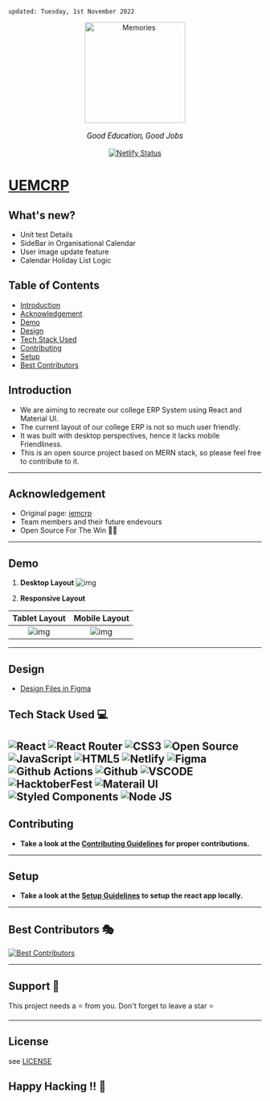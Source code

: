 
    updated: Tuesday, 1st November 2022

<div align=center>
    <a href="https://uemcrp.netlify.app">
        <img width=200 src="assets/logo.png" alt="Memories">
    </a>
    <p style="font-family: roboto, calibri; font-size:12pt; font-style:italic">Good Education, Good Jobs</p>
    <a href="https://app.netlify.com/sites/uemcrp/deploys">
        <img src="https://api.netlify.com/api/v1/badges/42b2df54-b5f2-40ab-b15d-b4c6e75ec3de/deploy-status" alt="Netlify Status">
    </a>
</div>


# [UEMCRP](https://uemcrp.netlify.app)

## What's new?

- Unit test Details
- SideBar in Organisational Calendar
- User image update feature
- Calendar Holiday List Logic

## Table of Contents

- [Introduction](#introduction)
- [Acknowledgement](#acknowledgement)
- [Demo](#demo)
- [Design](#design)
- [Tech Stack Used](#tech-stack-used-💻)
- [Contributing](#contributing)
- [Setup](#setup)
- [Best Contributors](#best-contributors-🎭)

## Introduction

- We are aiming to recreate our college ERP System using React and Material UI.
- The current layout of our college ERP is not so much user friendly.
- It was built with desktop perspectives, hence it lacks mobile Friendliness.
- This is an open source project based on MERN stack, so please feel free to contribute to it. 

---

## Acknowledgement

- Original page: [iemcrp]
- Team members and their future endevours
- Open Source For The Win 🌟🌟

---

## Demo

1. **Desktop Layout**
![img](./assets/macbook.png)

2. **Responsive Layout**

  | **Tablet Layout** | **Mobile Layout** |
  |:-----------------:|:-----------------:|
  |           ![img](./assets/ipad.png)     |     ![img](./assets/mobile.png)        |

---

## Design

- [Design Files in Figma](https://www.figma.com/file/UuiAL0DJCWWIyKnDZWOFb9/UEMCRP?node-id=1%3A387)

## Tech Stack Used 💻

![React](https://img.shields.io/badge/react-%2320232a.svg?style=for-the-badge&logo=react&logoColor=%2361DAFB)
![React Router](https://img.shields.io/badge/React_Router-CA4245?style=for-the-badge&logo=react-router&logoColor=white)
![CSS3](https://img.shields.io/badge/css3-%231572B6.svg?style=for-the-badge&logo=css3&logoColor=white)
![Open Source](https://img.shields.io/badge/Open%20Source-%23F05032.svg?style=for-the-badge&logo=open-source-initiative&logoColor=white)
![JavaScript](https://img.shields.io/badge/javascript-%23323330.svg?style=for-the-badge&logo=javascript&logoColor=%23F7DF1E)
![HTML5](https://img.shields.io/badge/html5-%23E34F26.svg?style=for-the-badge&logo=html5&logoColor=white)
![Netlify](https://img.shields.io/badge/netlify-%23000000.svg?style=for-the-badge&logo=netlify&logoColor=#00C7B7)
![Figma](https://img.shields.io/badge/Figma-%23F24E1E.svg?style=for-the-badge&logo=figma&logoColor=white)
![Github Actions](https://img.shields.io/badge/GitHub%20Actions-%232671E5.svg?style=for-the-badge&logo=github-actions&logoColor=white)
![Github](https://img.shields.io/badge/GitHub-%23121011.svg?style=for-the-badge&logo=github&logoColor=white)
![VSCODE](https://img.shields.io/badge/VSCode-%23007ACC.svg?style=for-the-badge&logo=visual-studio-code&logoColor=white)
![HacktoberFest](https://img.shields.io/badge/Hacktoberfest-%23F05032.svg?style=for-the-badge&logo=open-source-initiative&logoColor=white)
![Materail UI](https://img.shields.io/badge/Material--UI-0081CB?style=for-the-badge&logo=material-ui&logoColor=white)
![Styled Components](https://img.shields.io/badge/styled--components-DB7093?style=for-the-badge&logo=styled-components&logoColor=white)
![Node JS](	https://img.shields.io/badge/Node.js-43853D?style=for-the-badge&logo=node.js&logoColor=white)
---

## Contributing

- **Take a look at the [Contributing Guidelines](CONTRIBUTING.md) for proper contributions.**

---

## Setup

- **Take a look at the [Setup Guidelines](rules/SETUP.md) to setup the react app locally.**

---

## Best Contributors 🎭

[![Best Contributors](https://contrib.rocks/image?repo=warmachine028/uemcrp)](https://github.com/warmachine028/uemcrp/graphs/contributors)

---
## Support 🙏

This project needs a ⭐️ from you. Don't forget to leave a star ⭐️

---

## License

see [LICENSE]

## Happy Hacking !! 🌠

[license]: https://github.com/warmachine028/uemcrp/blob/main/LICENSE
[iemcrp]: https://www.iemcrp.com/
